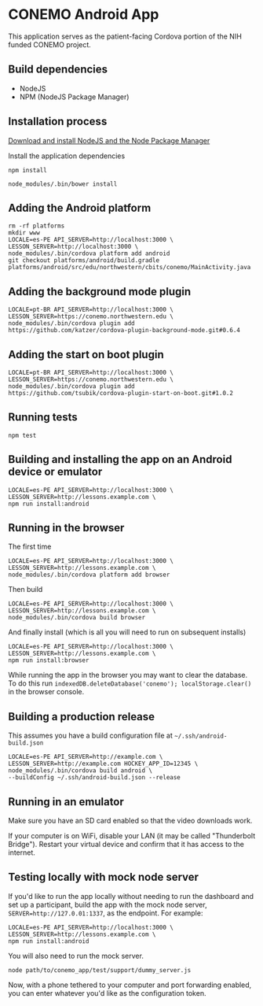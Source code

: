 # CONEMO Android App

This application serves as the patient-facing Cordova portion of the NIH funded
CONEMO project.

## Build dependencies

- NodeJS
- NPM (NodeJS Package Manager)

## Installation process

[Download and install NodeJS and the Node Package Manager](http://nodejs.org/download/)

Install the application dependencies

`npm install`

`node_modules/.bin/bower install`

## Adding the Android platform

```
rm -rf platforms
mkdir www
LOCALE=es-PE API_SERVER=http://localhost:3000 \
LESSON_SERVER=http://localhost:3000 \
node_modules/.bin/cordova platform add android
git checkout platforms/android/build.gradle platforms/android/src/edu/northwestern/cbits/conemo/MainActivity.java
```

## Adding the background mode plugin

```
LOCALE=pt-BR API_SERVER=http://localhost:3000 \
LESSON_SERVER=https://conemo.northwestern.edu \
node_modules/.bin/cordova plugin add https://github.com/katzer/cordova-plugin-background-mode.git#0.6.4
```

## Adding the start on boot plugin

```
LOCALE=pt-BR API_SERVER=http://localhost:3000 \
LESSON_SERVER=https://conemo.northwestern.edu \
node_modules/.bin/cordova plugin add https://github.com/tsubik/cordova-plugin-start-on-boot.git#1.0.2
```

## Running tests

`npm test`

## Building and installing the app on an Android device or emulator

```
LOCALE=es-PE API_SERVER=http://localhost:3000 \
LESSON_SERVER=http://lessons.example.com \
npm run install:android
```

## Running in the browser

The first time

```
LOCALE=es-PE API_SERVER=http://localhost:3000 \
LESSON_SERVER=http://lessons.example.com \
node_modules/.bin/cordova platform add browser
```

Then build

```
LOCALE=es-PE API_SERVER=http://localhost:3000 \
LESSON_SERVER=http://lessons.example.com \
node_modules/.bin/cordova build browser
```

And finally install (which is all you will need to run on subsequent installs)

```
LOCALE=es-PE API_SERVER=http://localhost:3000 \
LESSON_SERVER=http://lessons.example.com \
npm run install:browser
```

While running the app in the browser you may want to clear the database. To do
this run `indexedDB.deleteDatabase('conemo'); localStorage.clear()` in the
browser console.

## Building a production release

This assumes you have a build configuration file at `~/.ssh/android-build.json`

```
LOCALE=es-PE API_SERVER=http://example.com \
LESSON_SERVER=http://example.com HOCKEY_APP_ID=12345 \
node_modules/.bin/cordova build android \
--buildConfig ~/.ssh/android-build.json --release
```

## Running in an emulator

Make sure you have an SD card enabled so that the video downloads work.

If your computer is on WiFi, disable your LAN (it may be called "Thunderbolt Bridge").
Restart your virtual device and confirm that it has access to the internet.

## Testing locally with mock node server

If you'd like to run the app locally without needing to run the dashboard and
set up a participant, build the app with the mock node server,
`SERVER=http://127.0.01:1337`, as the endpoint. For example:

```
LOCALE=es-PE API_SERVER=http://localhost:3000 \
LESSON_SERVER=http://lessons.example.com \
npm run install:android
```

You will also need to run the mock server.

```
node path/to/conemo_app/test/support/dummy_server.js
```

Now, with a phone tethered to your computer and port forwarding enabled, you
can enter whatever you'd like as the configuration token.
